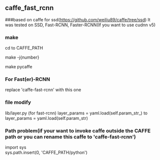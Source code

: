 ## caffe_fast_rcnn
###based on caffe for ssd(https://github.com/weiliu89/caffe/tree/ssd)
It was tested on SSD, Fast-RCNN, Faster-RCNN(If you want to use cudnn v5)

### make
cd to CAFFE_PATH

make -j{number}

make pycaffe

### For Fast(er)-RCNN
replace 'caffe-fast-rcnn' with this one

### file modify
lib/layer.py (for fast-rcnn)
layer_params = yaml.load(self.param_str_) to 
layer_params = yaml.load(self.param_str) 



### Path problem(if your want to invoke caffe outside the CAFFE path or you can rename this caffe to 'caffe-fast-rcnn')
import sys  
sys.path.insert(0, 'CAFFE_PATH/python') 
